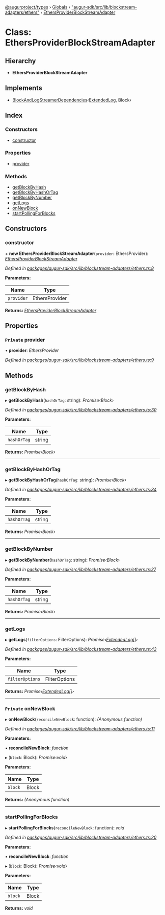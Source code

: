 [@augurproject/types](../README.md) › [Globals](../globals.md) › ["augur-sdk/src/lib/blockstream-adapters/ethers"](../modules/_augur_sdk_src_lib_blockstream_adapters_ethers_.md) › [EthersProviderBlockStreamAdapter](_augur_sdk_src_lib_blockstream_adapters_ethers_.ethersproviderblockstreamadapter.md)

# Class: EthersProviderBlockStreamAdapter

## Hierarchy

* **EthersProviderBlockStreamAdapter**

## Implements

* [BlockAndLogStreamerDependencies](../interfaces/_augur_sdk_src_lib_blockstream_adapters_index_.blockandlogstreamerdependencies.md)‹[ExtendedLog](../interfaces/_augur_sdk_src_lib_blockstream_adapters_index_.extendedlog.md), Block›

## Index

### Constructors

* [constructor](_augur_sdk_src_lib_blockstream_adapters_ethers_.ethersproviderblockstreamadapter.md#constructor)

### Properties

* [provider](_augur_sdk_src_lib_blockstream_adapters_ethers_.ethersproviderblockstreamadapter.md#private-provider)

### Methods

* [getBlockByHash](_augur_sdk_src_lib_blockstream_adapters_ethers_.ethersproviderblockstreamadapter.md#getblockbyhash)
* [getBlockByHashOrTag](_augur_sdk_src_lib_blockstream_adapters_ethers_.ethersproviderblockstreamadapter.md#getblockbyhashortag)
* [getBlockByNumber](_augur_sdk_src_lib_blockstream_adapters_ethers_.ethersproviderblockstreamadapter.md#getblockbynumber)
* [getLogs](_augur_sdk_src_lib_blockstream_adapters_ethers_.ethersproviderblockstreamadapter.md#getlogs)
* [onNewBlock](_augur_sdk_src_lib_blockstream_adapters_ethers_.ethersproviderblockstreamadapter.md#private-onnewblock)
* [startPollingForBlocks](_augur_sdk_src_lib_blockstream_adapters_ethers_.ethersproviderblockstreamadapter.md#startpollingforblocks)

## Constructors

###  constructor

\+ **new EthersProviderBlockStreamAdapter**(`provider`: EthersProvider): *[EthersProviderBlockStreamAdapter](_augur_sdk_src_lib_blockstream_adapters_ethers_.ethersproviderblockstreamadapter.md)*

*Defined in [packages/augur-sdk/src/lib/blockstream-adapters/ethers.ts:8](https://github.com/AugurProject/augur/blob/88b6e76efb/packages/augur-sdk/src/lib/blockstream-adapters/ethers.ts#L8)*

**Parameters:**

Name | Type |
------ | ------ |
`provider` | EthersProvider |

**Returns:** *[EthersProviderBlockStreamAdapter](_augur_sdk_src_lib_blockstream_adapters_ethers_.ethersproviderblockstreamadapter.md)*

## Properties

### `Private` provider

• **provider**: *EthersProvider*

*Defined in [packages/augur-sdk/src/lib/blockstream-adapters/ethers.ts:9](https://github.com/AugurProject/augur/blob/88b6e76efb/packages/augur-sdk/src/lib/blockstream-adapters/ethers.ts#L9)*

## Methods

###  getBlockByHash

▸ **getBlockByHash**(`hashOrTag`: string): *Promise‹Block›*

*Defined in [packages/augur-sdk/src/lib/blockstream-adapters/ethers.ts:30](https://github.com/AugurProject/augur/blob/88b6e76efb/packages/augur-sdk/src/lib/blockstream-adapters/ethers.ts#L30)*

**Parameters:**

Name | Type |
------ | ------ |
`hashOrTag` | string |

**Returns:** *Promise‹Block›*

___

###  getBlockByHashOrTag

▸ **getBlockByHashOrTag**(`hashOrTag`: string): *Promise‹Block›*

*Defined in [packages/augur-sdk/src/lib/blockstream-adapters/ethers.ts:34](https://github.com/AugurProject/augur/blob/88b6e76efb/packages/augur-sdk/src/lib/blockstream-adapters/ethers.ts#L34)*

**Parameters:**

Name | Type |
------ | ------ |
`hashOrTag` | string |

**Returns:** *Promise‹Block›*

___

###  getBlockByNumber

▸ **getBlockByNumber**(`hashOrTag`: string): *Promise‹Block›*

*Defined in [packages/augur-sdk/src/lib/blockstream-adapters/ethers.ts:27](https://github.com/AugurProject/augur/blob/88b6e76efb/packages/augur-sdk/src/lib/blockstream-adapters/ethers.ts#L27)*

**Parameters:**

Name | Type |
------ | ------ |
`hashOrTag` | string |

**Returns:** *Promise‹Block›*

___

###  getLogs

▸ **getLogs**(`filterOptions`: FilterOptions): *Promise‹[ExtendedLog](../interfaces/_augur_sdk_src_lib_blockstream_adapters_index_.extendedlog.md)[]›*

*Defined in [packages/augur-sdk/src/lib/blockstream-adapters/ethers.ts:43](https://github.com/AugurProject/augur/blob/88b6e76efb/packages/augur-sdk/src/lib/blockstream-adapters/ethers.ts#L43)*

**Parameters:**

Name | Type |
------ | ------ |
`filterOptions` | FilterOptions |

**Returns:** *Promise‹[ExtendedLog](../interfaces/_augur_sdk_src_lib_blockstream_adapters_index_.extendedlog.md)[]›*

___

### `Private` onNewBlock

▸ **onNewBlock**(`reconcileNewBlock`: function): *(Anonymous function)*

*Defined in [packages/augur-sdk/src/lib/blockstream-adapters/ethers.ts:11](https://github.com/AugurProject/augur/blob/88b6e76efb/packages/augur-sdk/src/lib/blockstream-adapters/ethers.ts#L11)*

**Parameters:**

▪ **reconcileNewBlock**: *function*

▸ (`block`: Block): *Promise‹void›*

**Parameters:**

Name | Type |
------ | ------ |
`block` | Block |

**Returns:** *(Anonymous function)*

___

###  startPollingForBlocks

▸ **startPollingForBlocks**(`reconcileNewBlock`: function): *void*

*Defined in [packages/augur-sdk/src/lib/blockstream-adapters/ethers.ts:20](https://github.com/AugurProject/augur/blob/88b6e76efb/packages/augur-sdk/src/lib/blockstream-adapters/ethers.ts#L20)*

**Parameters:**

▪ **reconcileNewBlock**: *function*

▸ (`block`: Block): *Promise‹void›*

**Parameters:**

Name | Type |
------ | ------ |
`block` | Block |

**Returns:** *void*
